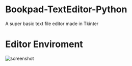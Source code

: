 # Bookpad-TextEditor-Python
A super basic text file editor made in Tkinter

# Editor Enviroment

![screenshot](https://github.com/GiorgosPsyllas/Bookpad-TextEditor-Python/assets/154823468/da695ca1-e1b3-4dfa-9564-02ea7e808fd7)
